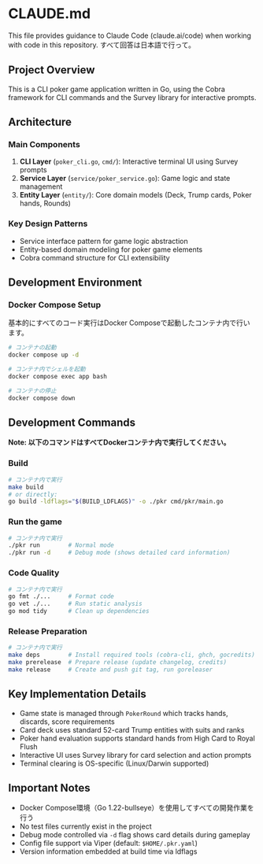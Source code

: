 # CLAUDE.md

This file provides guidance to Claude Code (claude.ai/code) when working with code in this repository.
すべて回答は日本語で行って。

## Project Overview

This is a CLI poker game application written in Go, using the Cobra framework for CLI commands and the Survey library for interactive prompts.

## Architecture

### Main Components

1. **CLI Layer** (`poker_cli.go`, `cmd/`): Interactive terminal UI using Survey prompts
2. **Service Layer** (`service/poker_service.go`): Game logic and state management
3. **Entity Layer** (`entity/`): Core domain models (Deck, Trump cards, Poker hands, Rounds)

### Key Design Patterns

- Service interface pattern for game logic abstraction
- Entity-based domain modeling for poker game elements
- Cobra command structure for CLI extensibility

## Development Environment

### Docker Compose Setup

基本的にすべてのコード実行はDocker Composeで起動したコンテナ内で行います。

```bash
# コンテナの起動
docker compose up -d

# コンテナ内でシェルを起動
docker compose exec app bash

# コンテナの停止
docker compose down
```

## Development Commands

**Note: 以下のコマンドはすべてDockerコンテナ内で実行してください。**

### Build

```bash
# コンテナ内で実行
make build
# or directly:
go build -ldflags="$(BUILD_LDFLAGS)" -o ./pkr cmd/pkr/main.go
```

### Run the game

```bash
# コンテナ内で実行
./pkr run        # Normal mode
./pkr run -d     # Debug mode (shows detailed card information)
```

### Code Quality

```bash
# コンテナ内で実行
go fmt ./...     # Format code
go vet ./...     # Run static analysis
go mod tidy      # Clean up dependencies
```

### Release Preparation

```bash
# コンテナ内で実行
make deps        # Install required tools (cobra-cli, ghch, gocredits)
make prerelease  # Prepare release (update changelog, credits)
make release     # Create and push git tag, run goreleaser
```

## Key Implementation Details

- Game state is managed through `PokerRound` which tracks hands, discards, score requirements
- Card deck uses standard 52-card Trump entities with suits and ranks
- Poker hand evaluation supports standard hands from High Card to Royal Flush
- Interactive UI uses Survey library for card selection and action prompts
- Terminal clearing is OS-specific (Linux/Darwin supported)

## Important Notes

- Docker Compose環境（Go 1.22-bullseye）を使用してすべての開発作業を行う
- No test files currently exist in the project
- Debug mode controlled via `-d` flag shows card details during gameplay
- Config file support via Viper (default: `$HOME/.pkr.yaml`)
- Version information embedded at build time via ldflags
